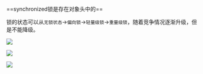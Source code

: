 ==synchronized锁是存在对象头中的==

锁的状态可以从`无锁状态`->`偏向锁`->`轻量级锁`->`重量级锁`，随着竞争情况逐渐升级，但是不能降级。

![](https://youpaiyun.zongqilive.cn/image/20200709192414.png)

![](https://youpaiyun.zongqilive.cn/image/20200710165501.png)



![](https://youpaiyun.zongqilive.cn/image/20200711164207.png)
























